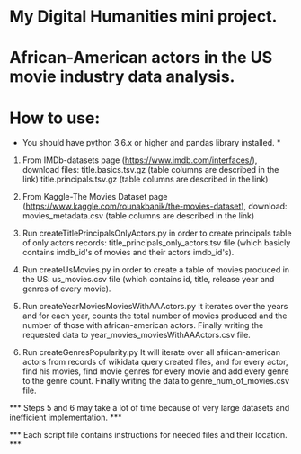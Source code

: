 # My Digital Humanities mini project.

# African-American actors in the US movie industry data analysis.
# How to use:

* You should have python 3.6.x or higher and pandas library installed. *

1. From IMDb-datasets page (https://www.imdb.com/interfaces/), download files: 
    title.basics.tsv.gz (table columns are described in the link)
    title.principals.tsv.gz (table columns are described in the link)

2. From Kaggle-The Movies Dataset page (https://www.kaggle.com/rounakbanik/the-movies-dataset), download:
    movies_metadata.csv (table columns are described in the link)
    
3. Run createTitlePrincipalsOnlyActors.py in order to create principals table of only actors records:
title_principals_only_actors.tsv file (which basicly contains imdb_id's of movies and their actors imdb_id's).

4. Run createUsMovies.py in order to create a table of movies produced in the US:
us_movies.csv file (which contains id, title, release year and genres of every movie).

5. Run createYearMoviesMoviesWithAAActors.py
It iterates over the years and for each year, counts the total number of movies produced and the number of those with african-american actors.
Finally writing the requested data to year_movies_moviesWithAAActors.csv file.

6. Run createGenresPopularity.py
It will iterate over all african-american actors from records of wikidata query created files,
and for every actor, find his movies, find movie genres for every movie and add every genre to the genre count.
Finally writing the data to genre_num_of_movies.csv file.

*** Steps 5 and 6 may take a lot of time because of very large datasets and inefficient implementation. ***

*** Each script file contains instructions for needed files and their location. ***
